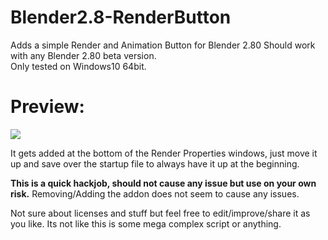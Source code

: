 # Blender2.8-RenderButton
Adds a simple Render and Animation Button for Blender 2.80 
Should work with any Blender 2.80 beta version.  
Only tested on Windows10 64bit. 

# Preview:
![](https://i.imgur.com/6s4AqZ7.png)

It gets added at the bottom of the Render Properties windows, just move it up and save over the startup file to always have it up at the beginning.

**This is a quick hackjob, should not cause any issue but use on your own risk.**
Removing/Adding the addon does not seem to cause any issues.

Not sure about licenses and stuff but feel free to edit/improve/share it as you like.
Its not like this is some mega complex script or anything.

